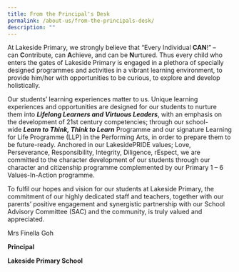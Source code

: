 ```yaml
---
title: From the Principal's Desk
permalink: /about-us/from-the-principals-desk/
description: ""
---
```

At Lakeside Primary, we strongly believe that “Every Individual **CAN**!” – can **C**ontribute, can **A**chieve, and can be **N**urtured. Thus every child who enters the gates of Lakeside Primary is engaged in a plethora of specially designed programmes and activities in a vibrant learning environment, to provide him/her with opportunities to be curious, to explore and develop holistically.

  

Our students’ learning experiences matter to us. Unique learning experiences and opportunities are designed for our students to nurture them into **_Lifelong Learners and Virtuous Leaders_**, with an emphasis on the development of 21st century competencies; through our school-wide **_Learn to Think, Think to Learn_** Programme and our signature Learning for Life Programme (LLP) in the Performing Arts, in order to prepare them to be future-ready. Anchored in our LakesidePRIDE values; Love, Perseverance, Responsibility, Integrity, Diligence, rEspect, we are committed to the character development of our students through our character and citizenship programme complemented by our Primary 1 – 6 Values-In-Action programme.

  

To fulfil our hopes and vision for our students at Lakeside Primary, the commitment of our highly dedicated staff and teachers, together with our parents’ positive engagement and synergistic partnership with our School Advisory Committee (SAC) and the community, is truly valued and appreciated.

  

  

Mrs Finella Goh

**Principal**

**Lakeside Primary School**